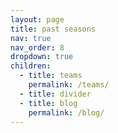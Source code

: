 ```yaml
---
layout: page
title: past seasons
nav: true
nav_order: 8
dropdown: true
children:
  - title: teams
    permalink: /teams/
  - title: divider
  - title: blog
    permalink: /blog/
---
```

